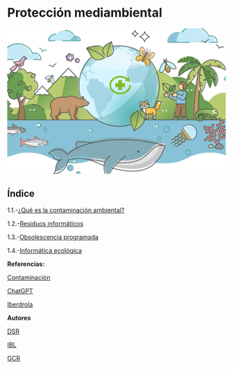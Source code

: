 # Protección mediambiental

![waooooooo](img/no.jpg)

## Índice

1.1.-[¿Qué es la contaminación ambiental?](Contaminacion_ambiental.md)

1.2.-[Residuos informáticos](Residuos_informáticos.md)

1.3.-[Obsolescencia programada](Obsolescencia_programada.md)

1.4.-[Informática ecológica](Informática_ecológica.md)

**Referencias:**

[Contaminación](https://ayudaenaccion.org/blog/sostenibilidad/tipos-contaminacion-ambiental/)

[ChatGPT](https://chatgpt.com/)

[Iberdrola](https://www.iberdrola.com/sostenibilidad/obsolescencia-programada)


**Autores**

[DSR](https://github.com/JohnDSil)

[IBL](https://github.com/IvanBL8)

[GCR](https://github.com/Guille98-ASIR)
